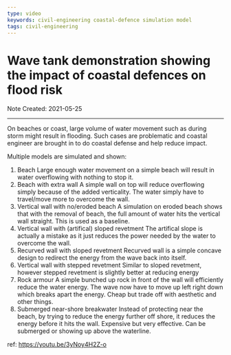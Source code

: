 ```yaml
---
type: video
keywords: civil-engineering coastal-defence simulation model
tags: civil-engineering
---
```


# Wave tank demonstration showing the impact of coastal defences on flood risk

Note Created: 2021-05-25

---

On beaches or coast, large volume of water movement such as during storm might result in flooding.
Such cases are problematic and coastal engineer are brought in to do coastal defense and help reduce impact.

Multiple models are simulated and shown:

1. Beach
Large enough water movement on a simple beach will result in water overflowing with nothing to stop it.
2. Beach with extra wall
A simple wall on top will reduce overflowing simply because of the added verticality.
The water simply have to travel/move more to overcome the wall.
3. Vertical wall with no/eroded beach
A simulation on eroded beach shows that with the removal of beach, the full amount of water hits the vertical wall straight.
This is used as a baseline.
4. Vertical wall with (artifical) sloped revetment
The artifical slope is actually a mistake as it just reduces the power needed by the water to overcome the wall.
5. Recurved wall with sloped revetment
Recurved wall is a simple concave design to redirect the energy from the wave back into itself.
6. Vertical wall with stepped revetment
Similar to sloped revetment, however stepped revetment is slightly better at reducing energy
7. Rock armour
A simple bunched up rock in front of the wall will efficiently reduce the water energy.
The wave now have to move up left right down which breaks apart the energy.
Cheap but trade off with aesthetic and other things.
8. Submerged near-shore breakwater
Instead of protecting near the beach, by trying to reduce the energy further off shore, it reduces the energy before it hits the wall.
Expensive but very effective.
Can be submerged or showing up above the waterline.

ref: https://youtu.be/3yNoy4H2Z-o